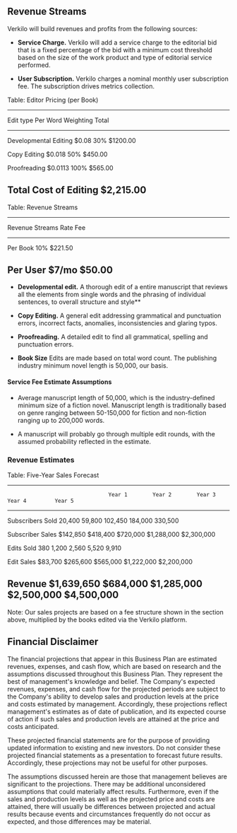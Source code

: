 ## Revenue Streams

Verkilo will build revenues and profits from the following sources:

- **Service Charge.** Verkilo will add a service charge to the
    editorial bid that is a fixed percentage of the bid with a minimum
    cost threshold based on the size of the work product and type of
    editorial service performed.

- **User Subscription.** Verkilo charges a nominal monthly user
    subscription fee. The subscription drives metrics collection.

Table: Editor Pricing (per Book)

--------------------------------------------------------------------------------
Edit type                           Per Word       Weighting               Total
------------------------------ -------------  -------------- -------------------
Developmental Editing                  $0.08             30%            $1200.00

Copy Editing                          $0.018             50%             $450.00

Proofreading                         $0.0113            100%             $565.00

**Total Cost of Editing**                                          **$2,215.00**
--------------------------------------------------------------------------------

Table: Revenue Streams

----------------------------------------------
Revenue Streams                 Rate       Fee
----------------------  ------------  --------
Per Book                         10%   $221.50

Per User                       $7/mo    $50.00
----------------------------------------------

- **Developmental edit.** A thorough edit of a entire manuscript that
    reviews all the elements from single words and the phrasing of
    individual sentences, to overall structure and style**

- **Copy Editing.** A general edit addressing grammatical and
    punctuation errors, incorrect facts, anomalies, inconsistencies and
    glaring typos.

- **Proofreading.** A detailed edit to find all grammatical, spelling
    and punctuation errors.

- **Book Size** Edits are made based on total word count. The publishing industry minimum novel length is 50,000, our basis.

#### Service Fee Estimate Assumptions

-   Average manuscript length of 50,000, which is the industry-defined
    minimum size of a fiction novel. Manuscript length is traditionally
    based on genre ranging between 50-150,000 for fiction and
    non-fiction ranging up to 200,000 words.

-   A manuscript will probably go through multiple edit rounds, with the
    assumed probability reflected in the estimate.

### Revenue Estimates

Table: Five-Year Sales Forecast

---------------------------------------------------------------------------------------------------
                                    Year 1        Year 2        Year 3        Year 4         Year 5
----------------------------  ------------  ------------  ------------  ------------  -------------
Subscribers Sold                    20,400        59,800       102,450       184,000        330,500

Subscriber Sales                  $142,850      $418,400      $720,000    $1,288,000     $2,300,000

Edits Sold                             380         1,200         2,560         5,520          9,910

Edit Sales                         $83,700      $265,600      $565,000    $1,222,000     $2,200,000

Revenue                         $1,639,650      $684,000    $1,285,000    $2,500,000     $4,500,000
---------------------------------------------------------------------------------------------------

Note: Our sales projects are based on a fee structure shown in the section above, multiplied by the books edited via the Verkilo platform.

## Financial Disclaimer

The financial projections that appear in this Business Plan are estimated revenues, expenses, and cash flow, which are based on research and the assumptions discussed throughout this Business Plan. They represent the best of management's knowledge and belief. The Company's expected revenues, expenses, and cash flow for the projected periods are subject to the Company's ability to develop sales and production levels at the price and costs estimated by management. Accordingly, these projections reflect management's estimates as of date of publication, and its expected course of action if such sales and production levels are attained at the price and costs anticipated.

These projected financial statements are for the purpose of providing updated information to existing and new investors. Do not consider these projected financial statements as a presentation to forecast future results. Accordingly, these projections may not be useful for other purposes.

The assumptions discussed herein are those that management believes are significant to the projections. There may be additional unconsidered assumptions that could materially affect results. Furthermore, even if the sales and production levels as well as the projected price and costs are attained, there will usually be differences between projected and actual results because events and circumstances frequently do not occur as expected, and those differences may be material.
